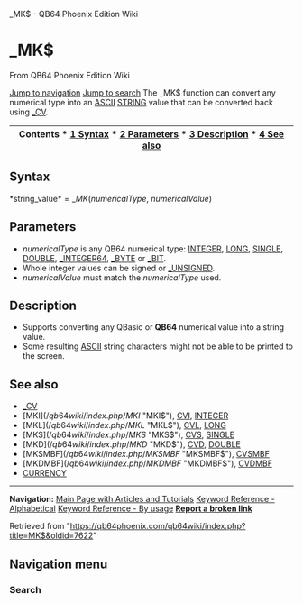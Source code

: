 


\_MK$ - QB64 Phoenix Edition Wiki








# \_MK$



From QB64 Phoenix Edition Wiki



[Jump to navigation](#mw-head)
[Jump to search](#searchInput)
The \_MK$ function can convert any numerical type into an [ASCII](/qb64wiki/index.php/ASCII "ASCII") [STRING](/qb64wiki/index.php/STRING "STRING") value that can be converted back using [\_CV](/qb64wiki/index.php/CV "CV").


  






| Contents * [1 Syntax](#Syntax) * [2 Parameters](#Parameters) * [3 Description](#Description) * [4 See also](#See_also) |
| --- |


## Syntax


*string\_value$* = \_MK$(*numericalType*, *numericalValue*)
  




## Parameters


* *numericalType* is any QB64 numerical type: [INTEGER](/qb64wiki/index.php/INTEGER "INTEGER"), [LONG](/qb64wiki/index.php/LONG "LONG"), [SINGLE](/qb64wiki/index.php/SINGLE "SINGLE"), [DOUBLE](/qb64wiki/index.php/DOUBLE "DOUBLE"), [\_INTEGER64](/qb64wiki/index.php/INTEGER64 "INTEGER64"), [\_BYTE](/qb64wiki/index.php/BYTE "BYTE") or [\_BIT](/qb64wiki/index.php/BIT "BIT").
* Whole integer values can be signed or [\_UNSIGNED](/qb64wiki/index.php/UNSIGNED "UNSIGNED").
* *numericalValue* must match the *numericalType* used.


  




## Description


* Supports converting any QBasic or **QB64** numerical value into a string value.
* Some resulting [ASCII](/qb64wiki/index.php/ASCII "ASCII") string characters might not be able to be printed to the screen.


  




## See also


* [\_CV](/qb64wiki/index.php/CV "CV")
* [MKI$](/qb64wiki/index.php/MKI$ "MKI$"), [CVI](/qb64wiki/index.php/CVI "CVI"), [INTEGER](/qb64wiki/index.php/INTEGER "INTEGER")
* [MKL$](/qb64wiki/index.php/MKL$ "MKL$"), [CVL](/qb64wiki/index.php/CVL "CVL"), [LONG](/qb64wiki/index.php/LONG "LONG")
* [MKS$](/qb64wiki/index.php/MKS$ "MKS$"), [CVS](/qb64wiki/index.php/CVS "CVS"), [SINGLE](/qb64wiki/index.php/SINGLE "SINGLE")
* [MKD$](/qb64wiki/index.php/MKD$ "MKD$"), [CVD](/qb64wiki/index.php/CVD "CVD"), [DOUBLE](/qb64wiki/index.php/DOUBLE "DOUBLE")
* [MKSMBF$](/qb64wiki/index.php/MKSMBF$ "MKSMBF$"), [CVSMBF](/qb64wiki/index.php/CVSMBF "CVSMBF")
* [MKDMBF$](/qb64wiki/index.php/MKDMBF$ "MKDMBF$"), [CVDMBF](/qb64wiki/index.php/CVDMBF "CVDMBF")
* [CURRENCY](/qb64wiki/index.php/PDS(7.1)_Procedures#CURRENCY "PDS(7.1) Procedures")


  






---


**Navigation:**
[Main Page with Articles and Tutorials](/qb64wiki/index.php/Main_Page "Main Page")
[Keyword Reference - Alphabetical](/qb64wiki/index.php/Keyword_Reference_-_Alphabetical "Keyword Reference - Alphabetical")
[Keyword Reference - By usage](/qb64wiki/index.php/Keyword_Reference_-_By_usage "Keyword Reference - By usage")
**[Report a broken link](https://qb64phoenix.com/forum/showthread.php?tid=2800)**  





Retrieved from "<https://qb64phoenix.com/qb64wiki/index.php?title=MK$&oldid=7622>"




## Navigation menu








### Search





















